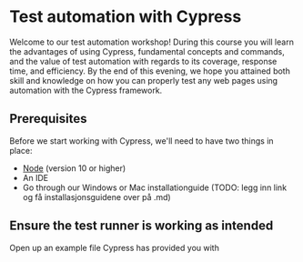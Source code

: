 # Test automation with Cypress

Welcome to our test automation workshop! During this course you will learn the advantages of using Cypress, fundamental concepts and commands, and the value of test automation with regards to its coverage, response time, and efficiency.  By the end of this evening, we hope you attained both skill and knowledge on how you can properly test any web pages using automation with the Cypress framework. 

## Prerequisites 
Before we start working with Cypress, we'll need to have two things in place: 
- [Node](https://nodejs.org/en/) (version 10 or higher)
- An IDE
- Go through our Windows or Mac installationguide (TODO: legg inn link og få installasjonsguidene over på .md)

## Ensure the test runner is working as intended
Open up an example file Cypress has provided you with
## 
